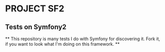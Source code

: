 # PROJECT SF2 #

## Tests on Symfony2 ##
**
This repository is many tests I do with Symfony for discovering it. Fork it, if you want to look what I'm doing on this framework.
**